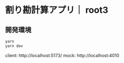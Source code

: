 # 割り勘計算アプリ｜ root3

## 開発環境

```bash
yarn
yarn dev
```

client: http://localhost:5173/
mock: http://localhost:4010
